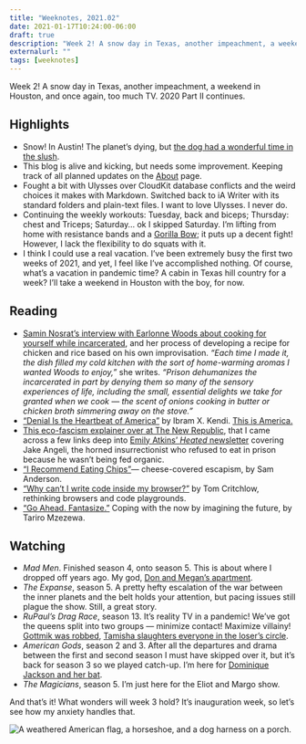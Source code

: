 ```yaml
---
title: "Weeknotes, 2021.02"
date: 2021-01-17T10:24:00-06:00
draft: true
description: "Week 2! A snow day in Texas, another impeachment, a weekend in Houston, and once again, too much TV. 2020 Part II continues."
externalurl: ""
tags: [weeknotes]
---
```


Week 2! A snow day in Texas, another impeachment, a weekend in Houston, and once again, too much TV. 2020 Part II continues.

## Highlights

- Snow! In Austin! The planet’s dying, but [the dog had a wonderful time in the slush](https://www.instagram.com/p/CJ4DzB4jZUi/).
- This blog is alive and kicking, but needs some improvement. Keeping track of all planned updates on the [About](https://tnflnt.co/about/) page.
- Fought a bit with Ulysses over CloudKit database conflicts and the weird choices it makes with Markdown. Switched back to iA Writer with its standard folders and plain-text files. I want to love Ulysses. I never do.
- Continuing the weekly workouts: Tuesday, back and biceps; Thursday: chest and Triceps; Saturday… ok I skipped Saturday. I’m lifting from home with resistance bands and a [Gorilla Bow](https://www.gorillabow.com); it puts up a decent fight! However, I lack the flexibility to do squats with it.
- I think I could use a real vacation. I’ve been extremely busy the first two weeks of 2021, and yet, I feel like I’ve accomplished nothing. Of course, what’s a vacation in pandemic time? A cabin in Texas hill country for a week? I’ll take a weekend in Houston with the boy, for now.

## Reading

- [Samin Nosrat’s interview with Earlonne Woods about cooking for yourself while incarcerated](https://www.nytimes.com/2021/01/06/magazine/this-chicken-and-rice-is-perfect-home-cooking-with-prison-roots.html), and her process of developing a recipe for chicken and rice based on his own improvisation. *“Each time I made it, the dish filled my cold kitchen with the sort of home-​warming aromas I wanted Woods to enjoy,”* she writes. *“Prison dehumanizes the incarcerated in part by denying them so many of the sensory experiences of life, including the small, essential delights we take for granted when we cook — the scent of onions cooking in butter or chicken broth simmering away on the stove.”*
- [“Denial Is the Heartbeat of America”](https://www.theatlantic.com/ideas/archive/2021/01/denial-heartbeat-america/617631/) by Ibram X. Kendi. [This is America.](https://www.youtube.com/watch?v=VYOjWnS4cMY)
- [This eco-fascism explainer over at The New Republic](https://newrepublic.com/article/154971/rise-ecofascism-history-white-nationalism-environmental-preservation-immigration), that I came across a few links deep into [Emily Atkins’ *Heated* newsletter](https://heated.world/p/the-antler-guy-isnt-a-climate-activist) covering Jake Angeli, the horned insurrectionist who refused to eat in prison because he wasn’t being fed organic.
- [“I Recommend Eating Chips”](https://www.nytimes.com/2021/01/13/magazine/i-recommend-eating-chips.html)— cheese-covered escapism, by Sam Anderson.
- [“Why can’t I write code inside my browser?”](https://tomcritchlow.com/2021/01/14/new-browsers/) by Tom Critchlow, rethinking browsers and code playgrounds. 
- [“Go Ahead. Fantasize.”](https://www.nytimes.com/2021/01/16/style/go-ahead-fantasize.html) Coping with the now by imagining the future, by Tariro Mzezewa.

## Watching

- *Mad Men*. Finished season 4, onto season 5. This is about where I dropped off years ago. My god, [Don and Megan’s apartment](https://rdcnewscdn.realtor.com/wp-content/uploads/2015/04/6a00d8341c630a53ef0167645f128c970b.jpg).
- *The Expanse*, season 5. A pretty hefty escalation of the war between the inner planets and the belt holds your attention, but pacing issues still plague the show. Still, a great story.
- *RuPaul’s Drag Race*, season 13. It’s reality TV in a pandemic! We’ve got the queens split into two groups — minimize contact! Maximize villainy! [Gottmik was robbed](https://www.instagram.com/p/CJ1Tf5KAExB/), [Tamisha slaughters everyone in the loser’s circle](https://www.instagram.com/p/CKF8JJElcdU/).
- *American Gods*, season 2 and 3. After all the departures and drama between the first and second season I must have skipped over it, but it’s back for season 3 so we played catch-up. I’m here for [Dominique Jackson and her bat](https://media.giphy.com/media/hnn9goqBMK9sXfYSzm/source.gif).  
- *The Magicians*, season 5. I’m just here for the Eliot and Margo show.

And that’s it! What wonders will week 3 hold? It’s inauguration week, so let’s see how my anxiety handles that.

![A weathered American flag, a horseshoe, and a dog harness on a porch.](/img/20210113-flags.jpg)